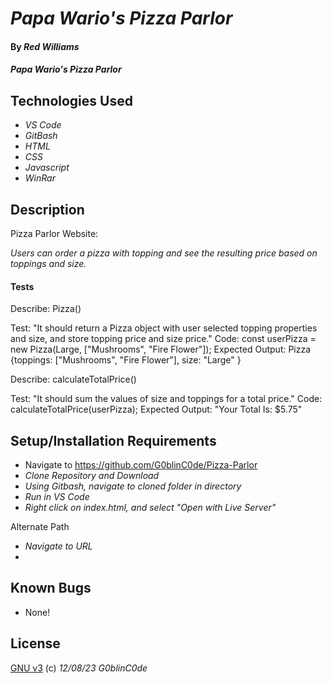 # _Papa Wario's Pizza Parlor_

#### By _**Red Williams**_

#### _Papa Wario's Pizza Parlor_

## Technologies Used

* _VS Code_
* _GitBash_
* _HTML_
* _CSS_
* _Javascript_
* _WinRar_

## Description

Pizza Parlor Website:

_Users can order a pizza with topping and see the resulting price based on toppings and size._

#### Tests

Describe: Pizza()

Test: "It should return a Pizza object with user selected topping properties and size, and store topping price and size price."
Code: 
const userPizza = new Pizza(Large, ["Mushrooms", "Fire Flower"]);
Expected Output: 
Pizza {toppings: ["Mushrooms", "Fire Flower"], size: "Large" }

Describe: calculateTotalPrice()

Test: "It should sum the values of size and toppings for a total price."
Code:
calculateTotalPrice(userPizza);
Expected Output:
"Your Total Is: $5.75"


## Setup/Installation Requirements

* Navigate to https://github.com/G0blinC0de/Pizza-Parlor
* _Clone Repository and Download_
* _Using Gitbash, navigate to cloned folder in directory_
* _Run in VS Code_
* _Right click on index.html, and select "Open with Live Server"_ 

Alternate Path
* _Navigate to URL_
* 



## Known Bugs

* None!


## License

[GNU v3](LICENSE) (c) _12/08/23_ _G0blinC0de_